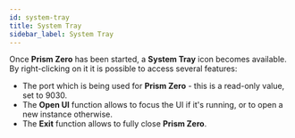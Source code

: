 ```yaml
---
id: system-tray
title: System Tray
sidebar_label: System Tray
---
```


Once **Prism Zero** has been started, a **System Tray** icon becomes available.  
By right-clicking on it it is possible to access several features:

- The port which is being used for **Prism Zero** - this is a read-only value, set to 9030.
- The **Open UI** function allows to focus the UI if it's running, or to open a new instance otherwise.
- The **Exit** function allows to fully close **Prism Zero**.